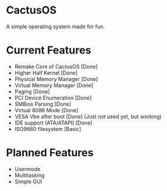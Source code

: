 # CactusOS
A simple operating system made for fun.

# Current Features
- Remake Core of CactusOS [Done]
- Higher Half Kernel [Done]
- Physical Memory Manager [Done]
- Virtual Memory Manager [Done]
- Paging [Done]
- PCI Device Enumeration [Done]
- SMBios Parsing [Done]
- Virtual 8086 Mode [Done]
- VESA Vbe after boot [Done] (Just not used yet, but working)
- IDE support (ATA/ATAPI) [Done]
- ISO9660 filesystem [Basic]

# Planned Features
- Usermode
- Multitasking
- Simple GUI
